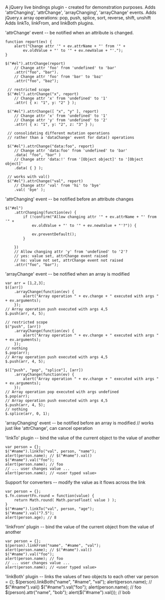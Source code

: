 A jQuery live bindings plugin - created for demonstration purposes.
Adds 'attrChanging', 'attrChange', 'arrayChanging', 'arrayChange' events.
Adds jQuery.x array operations: pop, push, splice, sort, reverse, shift, unshift
Adds linkTo, linkFrom, and linkBoth plugins.

'attrChange' event -- be notified when an attribute is changed.

    function report(ev) {
        alert("Change attr '" + ev.attrName + "' from '" +
            ev.oldValue + "' to '" + ev.newValue + "'.");
    }
    
    $("#el").attrChange(report)
        // Change attr 'foo' from 'undefined' to 'bar'
        .attr("foo", "bar").
        // Change attr 'foo' from 'bar' to 'baz'
        .attr("foo", "baz");
        
     // restricted scope
     $("#el").attrChange("x", report)
        // Change attr 'x' from 'undefined' to '1'
        .attr( { x: "1", y: "2" } );
        
     $("#el").attrChange([ "x", "y" ], report)
        // Change attr 'x' from 'undefined' to '1'
        // Change attr 'y' from 'undefined' to '2'
        .attr( { x: "1", y: "2", z: "3" } );
       
     // consolidating different mutation operations
     // rather than a 'dataChange' event for data() operations
     
     $("#el").attrChange("data:foo", report)
        // Change attr 'data:foo' from 'undefined' to 'bar'
        .data( "foo", "bar" )
        // Change attr 'data:!' from '[Object object]' to '[Object object]'
        .data( { } );

     // works with val()
     $("#el").attrChange("val", report)
        // Change attr 'val' from 'hi' to 'bye'
        .val( 'bye' );

'attrChanging' event -- be notified before an attribute changes

    $("#el")
        .attrChanging(function(ev) {
            if (!confirm("Allow changing attr '" + ev.attrName + "' from '" +
                ev.oldValue + "' to '" + ev.newValue + "'?")) {
                
                ev.preventDefault();
            }
            
        })
        // Allow changing attr 'y' from 'undefined' to '2'?
        // yes: value set, attrChange event raised
        // no: value not set, attrChange event not raised
        .attr("foo", "bar");
        
'arrayChange' event -- be notified when an array is modified

    var arr = [1,2,3];
    $([arr])
        .arrayChange(function(ev) {
            alert("Array operation " + ev.change + " executed with args " + ev.arguments);
        });
    // Array operation push executed with args 4,5
    $.push(arr, 4, 5);
    
    // restricted scope
    $("push", [arr])
        .arrayChange(function(ev) {
            alert("Array operation " + ev.change + " executed with args " + ev.arguments);
        });
    // nothing
    $.pop(arr);
    // Array operation push executed with args 4,5
    $.push(arr, 4, 5);
    
    $(["push", "pop", "splice"], [arr])
        .arrayChange(function(ev) {
            alert("Array operation " + ev.change + " executed with args " + ev.arguments);
        });
    // Array operation pop executed with args undefined
    $.pop(arr);
    // Array operation push executed with args 4,5
    $.push(arr, 4, 5);
    // nothing
    $.splice(arr, 0, 1);
    
'arrayChanging' event -- be notified before an array is modified
    // works just like 'attrChange', can cancel operation
    
'linkTo' plugin -- bind the value of the current object to the value of another

    var person = {};
    $("#name").linkTo("val", person, "name");
    alert(person.name); // $("#name").val()
    $("#name").val("foo");
    alert(person.name); // foo
    // ... user changes value ...
    alert(person.name); // <user typed value>
 
Support for converters -- modify the value as it flows across the link

    var person = {};
    $.fn.convertFn.round = function(value) {
        return Math.round( Math.parseFloat( value ) );
    }
    $("#name").linkTo("val", person, "age");
    $("#name").val("7.5");
    alert(person.age); // 8
    
'linkFrom' plugin -- bind the value of the current object from the value of another

    var person = {};
    $(person).linkFrom("name", "#name", "val");
    alert(person.name); // $("#name").val()
    $("#name").val("foo");
    alert(person.name); // foo
    // ... user changes value ...
    alert(person.name); // <user typed value>

'linkBoth' plugin -- links the values of two objects to each other
    var person = {};
    $(person).linkBoth("name", "#name", "val");
    alert(person.name); // $("#name").val()
    $("#name").val("foo");
    alert(person.name); // foo
    $(person).attr("name", "bob");
    alert($("#name").val()); // bob
